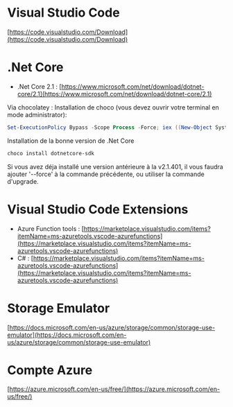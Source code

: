 # Visual Studio Code
[https://code.visualstudio.com/Download](https://code.visualstudio.com/Download)

# .Net Core
- .Net Core 2.1 : [https://www.microsoft.com/net/download/dotnet-core/2.1](https://www.microsoft.com/net/download/dotnet-core/2.1)


Via chocolatey : 
Installation de choco (vous devez ouvrir votre terminal en mode administrator):

```powershell
Set-ExecutionPolicy Bypass -Scope Process -Force; iex ((New-Object System.Net.WebClient).DownloadString('https://chocolatey.org/install.ps1'))
```

Installation de la bonne version de .Net Core
```bash
choco install dotnetcore-sdk 
```

Si vous avez déja  installé une version antérieure à la v2.1.401, il vous faudra ajouter '--force' à la commande précédente, ou utiliser la commande d'upgrade.

# Visual Studio Code Extensions
- Azure Function tools : [https://marketplace.visualstudio.com/items?itemName=ms-azuretools.vscode-azurefunctions](https://marketplace.visualstudio.com/items?itemName=ms-azuretools.vscode-azurefunctions)
- C# : [https://marketplace.visualstudio.com/items?itemName=ms-azuretools.vscode-azurefunctions](https://marketplace.visualstudio.com/items?itemName=ms-azuretools.vscode-azurefunctions)


# Storage Emulator
[https://docs.microsoft.com/en-us/azure/storage/common/storage-use-emulator](https://docs.microsoft.com/en-us/azure/storage/common/storage-use-emulator)

# Compte Azure
 [https://azure.microsoft.com/en-us/free/](https://azure.microsoft.com/en-us/free/)